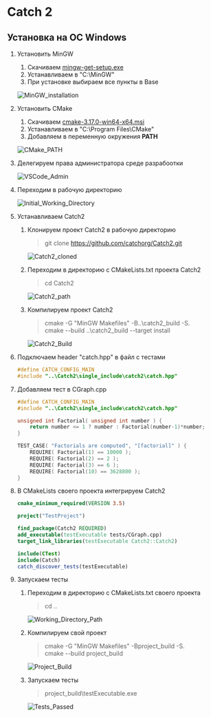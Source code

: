 # Catch 2

## Установка на ОС Windows
1. Установить MinGW
    1. Скачиваем [mingw-get-setup.exe](http://www.mingw.org/wiki/Getting_Started)
    2. Устанавливаем в "C:\MinGW"
    3. При установке выбираем все пункты в Base

    ![MinGW_installation](https://i.imgur.com/orgwG0M.jpg)

2. Установить CMake
    1. Скачиваем [cmake-3.17.0-win64-x64.msi](https://cmake.org/download/)
    2. Устанавливаем в "C:\Program Files\CMake\"
    3. Добавляем в переменную окружения **PATH**

    ![CMake_PATH](https://i.imgur.com/Sl2lc2M.jpg)

3. Делегируем права администратора среде разрабоотки

    ![VSCode_Admin](https://i.imgur.com/ESjrAVw.jpg)

4. Переходим в рабочую директорию

    ![Initial_Working_Directory](https://i.imgur.com/DAyLq9C.jpg)

5. Устанавливаем Catch2
    1. Клонируем проект Catch2 в рабочую директорию
        > git clone https://github.com/catchorg/Catch2.git

        ![Catch2_cloned](https://i.imgur.com/Sl2lc2M.jpg)
    2. Переходим в директорию с CMakeLists.txt проекта Catch2
        > cd Catch2

        ![Catch2_path](https://i.imgur.com/Sl2lc2M.jpg)
    3. Компилируем проект Catch2
        > cmake -G "MinGW Makefiles" -B..\catch2_build -S.</br>
        > cmake --build ..\catch2_build --target install

        ![Catch2_Build](https://i.imgur.com/Sl2lc2M.jpg)
6. Подключаем header "catch.hpp" в файл с тестами 
    ```cpp
    #define CATCH_CONFIG_MAIN
    #include "..\Catch2\single_include\catch2\catch.hpp"
    ```

7. Добавляем тест в CGraph.cpp
    ```cpp
    #define CATCH_CONFIG_MAIN
    #include "..\Catch2\single_include\catch2\catch.hpp"

    unsigned int Factorial( unsigned int number ) {
        return number <= 1 ? number : Factorial(number-1)*number;
    }

    TEST_CASE( "Factorials are computed", "[factorial]" ) {
        REQUIRE( Factorial(1) == 10000 );
        REQUIRE( Factorial(2) == 2 );
        REQUIRE( Factorial(3) == 6 );
        REQUIRE( Factorial(10) == 3628800 );
    }
    ```

8. В CMakeLists своего проекта интегрируем Catch2
    ```cmake
    cmake_minimum_required(VERSION 3.5)

    project("TestProject")

    find_package(Catch2 REQUIRED)
    add_executable(testExecutable tests/CGraph.cpp)
    target_link_libraries(testExecutable Catch2::Catch2)

    include(CTest)
    include(Catch)
    catch_discover_tests(testExecutable)
    ```

9. Запускаем тесты
    1. Переходим в директорию с CMakeLists.txt своего проекта
        > cd ..

        ![Working_Directory_Path](https://i.imgur.com/GzcViH0.jpg)
    2. Компилируем свой проект
        > cmake -G "MinGW Makefiles" -Bproject_build -S.</br>
        > cmake --build project_build

        ![Project_Build](https://i.imgur.com/Sl2lc2M.jpg)        
    3. Запускаем тесты
        > project_build\testExecutable.exe
    
        ![Tests_Passed](https://i.imgur.com/Sl2lc2M.jpg)